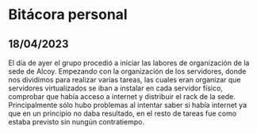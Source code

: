 # Bitácora personal
## 18/04/2023
El día de ayer el grupo procedió a iniciar las labores de organización de la sede de Alcoy. Empezando con la organización de los servidores, donde nos dividimos para realizar varias tareas, las cuales eran organizar que servidores virtualizados se iban a instalar en cada servidor físico, comprobar que había acceso a internet y distribuir el rack de la sede. Principalmente sólo hubo problemas al intentar saber si había internet ya que en un principio no daba resultado, en el resto de tareas fue como estaba previsto sin nungún contratiempo.
